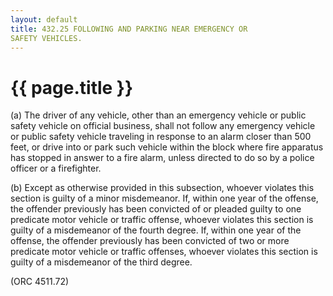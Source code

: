 ```yaml
---
layout: default 
title: 432.25 FOLLOWING AND PARKING NEAR EMERGENCY OR
SAFETY VEHICLES.
---
```


{{ page.title }}
================

​(a) The driver of any vehicle, other than an emergency vehicle or
public safety vehicle on official business, shall not follow any
emergency vehicle or public safety vehicle traveling in response to an
alarm closer than 500 feet, or drive into or park such vehicle within
the block where fire apparatus has stopped in answer to a fire alarm,
unless directed to do so by a police officer or a firefighter.

​(b) Except as otherwise provided in this subsection, whoever violates
this section is guilty of a minor misdemeanor. If, within one year of
the offense, the offender previously has been convicted of or pleaded
guilty to one predicate motor vehicle or traffic offense, whoever
violates this section is guilty of a misdemeanor of the fourth degree.
If, within one year of the offense, the offender previously has been
convicted of two or more predicate motor vehicle or traffic offenses,
whoever violates this section is guilty of a misdemeanor of the third
degree.

(ORC 4511.72)
